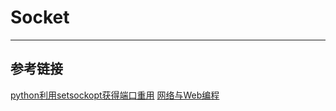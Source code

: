 # Socket
***

## 参考链接
[python利用setsockopt获得端口重用](https://blog.csdn.net/github_40094105/article/details/78080647)
[网络与Web编程](http://python3-cookbook.readthedocs.io/zh_CN/latest/c11/p02_creating_tcp_server.html)